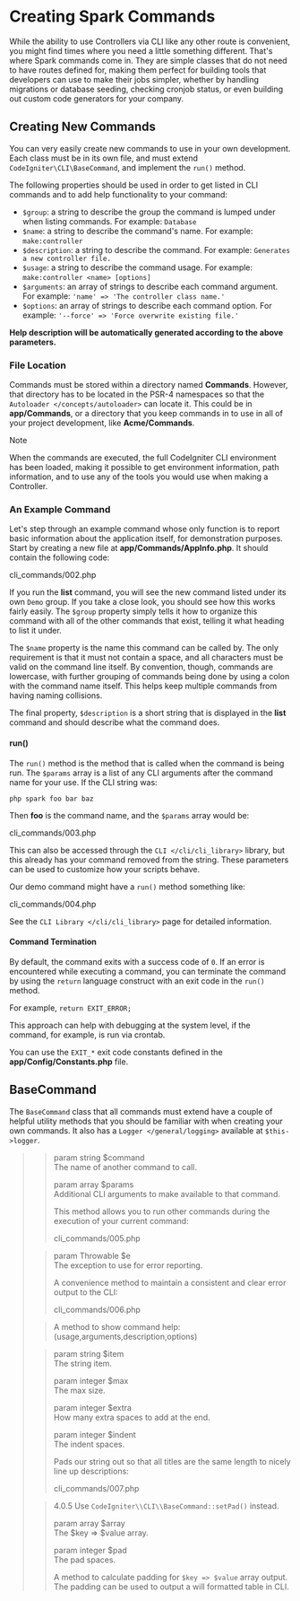 # Creating Spark Commands

While the ability to use Controllers via CLI like any other route is
convenient, you might find times where you need a little something
different. That's where Spark commands come in. They are simple classes
that do not need to have routes defined for, making them perfect for
building tools that developers can use to make their jobs simpler,
whether by handling migrations or database seeding, checking cronjob
status, or even building out custom code generators for your company.

<div class="contents" local="" depth="2">

</div>

## Creating New Commands

You can very easily create new commands to use in your own development.
Each class must be in its own file, and must extend
`CodeIgniter\CLI\BaseCommand`, and implement the `run()` method.

The following properties should be used in order to get listed in CLI
commands and to add help functionality to your command:

- `$group`: a string to describe the group the command is lumped under
  when listing commands. For example: `Database`
- `$name`: a string to describe the command's name. For example:
  `make:controller`
- `$description`: a string to describe the command. For example:
  `Generates a new controller file.`
- `$usage`: a string to describe the command usage. For example:
  `make:controller <name> [options]`
- `$arguments`: an array of strings to describe each command argument.
  For example: `'name' => 'The controller class name.'`
- `$options`: an array of strings to describe each command option. For
  example: `'--force' => 'Force overwrite existing file.'`

**Help description will be automatically generated according to the
above parameters.**

### File Location

Commands must be stored within a directory named **Commands**. However,
that directory has to be located in the PSR-4 namespaces so that the
`Autoloader </concepts/autoloader>` can locate it. This could be in
**app/Commands**, or a directory that you keep commands in to use in all
of your project development, like **Acme/Commands**.

> [!NOTE]
> When the commands are executed, the full CodeIgniter CLI environment
> has been loaded, making it possible to get environment information,
> path information, and to use any of the tools you would use when
> making a Controller.

### An Example Command

Let's step through an example command whose only function is to report
basic information about the application itself, for demonstration
purposes. Start by creating a new file at **app/Commands/AppInfo.php**.
It should contain the following code:

<div class="literalinclude">

cli_commands/002.php

</div>

If you run the **list** command, you will see the new command listed
under its own `Demo` group. If you take a close look, you should see how
this works fairly easily. The `$group` property simply tells it how to
organize this command with all of the other commands that exist, telling
it what heading to list it under.

The `$name` property is the name this command can be called by. The only
requirement is that it must not contain a space, and all characters must
be valid on the command line itself. By convention, though, commands are
lowercase, with further grouping of commands being done by using a colon
with the command name itself. This helps keep multiple commands from
having naming collisions.

The final property, `$description` is a short string that is displayed
in the **list** command and should describe what the command does.

#### run()

The `run()` method is the method that is called when the command is
being run. The `$params` array is a list of any CLI arguments after the
command name for your use. If the CLI string was:

``` console
php spark foo bar baz
```

Then **foo** is the command name, and the `$params` array would be:

<div class="literalinclude">

cli_commands/003.php

</div>

This can also be accessed through the `CLI </cli/cli_library>` library,
but this already has your command removed from the string. These
parameters can be used to customize how your scripts behave.

Our demo command might have a `run()` method something like:

<div class="literalinclude">

cli_commands/004.php

</div>

See the `CLI Library </cli/cli_library>` page for detailed information.

#### Command Termination

By default, the command exits with a success code of `0`. If an error is
encountered while executing a command, you can terminate the command by
using the `return` language construct with an exit code in the `run()`
method.

For example, `return EXIT_ERROR;`

This approach can help with debugging at the system level, if the
command, for example, is run via crontab.

You can use the `EXIT_*` exit code constants defined in the
**app/Config/Constants.php** file.

## BaseCommand

The `BaseCommand` class that all commands must extend have a couple of
helpful utility methods that you should be familiar with when creating
your own commands. It also has a `Logger </general/logging>` available
at `$this->logger`.

> > param string \$command  
> > The name of another command to call.
> >
> > param array \$params  
> > Additional CLI arguments to make available to that command.
> >
> > This method allows you to run other commands during the execution of
> > your current command:
> >
> > <div class="literalinclude">
> >
> > cli_commands/005.php
> >
> > </div>
>
> > param Throwable \$e  
> > The exception to use for error reporting.
> >
> > A convenience method to maintain a consistent and clear error output
> > to the CLI:
> >
> > <div class="literalinclude">
> >
> > cli_commands/006.php
> >
> > </div>
>
> > A method to show command help: (usage,arguments,description,options)
>
> > param string \$item  
> > The string item.
> >
> > param integer \$max  
> > The max size.
> >
> > param integer \$extra  
> > How many extra spaces to add at the end.
> >
> > param integer \$indent  
> > The indent spaces.
> >
> > Pads our string out so that all titles are the same length to nicely
> > line up descriptions:
> >
> > <div class="literalinclude" lines="2-">
> >
> > cli_commands/007.php
> >
> > </div>
>
> > <div class="deprecated">
> >
> > 4.0.5 Use `CodeIgniter\\CLI\\BaseCommand::setPad()` instead.
> >
> > </div>
> >
> > param array \$array  
> > The \$key =\> \$value array.
> >
> > param integer \$pad  
> > The pad spaces.
> >
> > A method to calculate padding for `$key => $value` array output. The
> > padding can be used to output a will formatted table in CLI.
